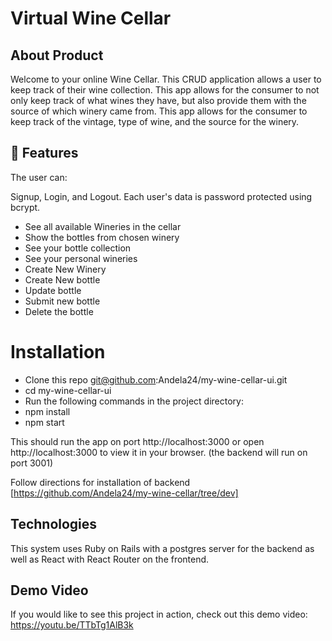 # Virtual Wine Cellar

## About Product

Welcome to your online Wine Cellar. This CRUD application allows a user to keep track of their wine collection. 
This app allows for the consumer to not only keep track of what wines they have, but also provide them with the source of which winery came from. This app allows for the consumer to keep track of the vintage, type of wine, and the source for the winery.

## 🚀 Features
The user can:

Signup, Login, and Logout. Each user's data is password protected using bcrypt.

* See all available Wineries in the cellar
* Show the bottles from chosen winery
* See your bottle collection
* See your personal wineries
* Create New Winery 
* Create New bottle
* Update bottle
* Submit new bottle
* Delete the bottle

# Installation

* Clone this repo 
    git@github.com:Andela24/my-wine-cellar-ui.git
* cd my-wine-cellar-ui
* Run the following commands in the project directory:
* npm install
* npm start

 This should run the app on port http://localhost:3000 or open http://localhost:3000 to view it in your browser. (the backend will run on port 3001)

 Follow directions for installation of backend
[https://github.com/Andela24/my-wine-cellar/tree/dev]

## Technologies

This system uses Ruby on Rails with a postgres server for the backend as well as React with React Router on the frontend.

## Demo Video
If you would like to see this project in action, check out this demo video:
https://youtu.be/TTbTg1AlB3k